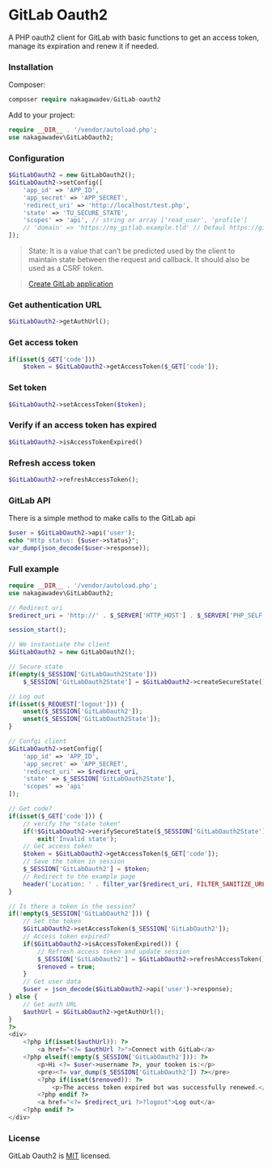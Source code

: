 # GitLab Oauth2

A PHP oauth2 client for GitLab with basic functions to get an access token, manage its expiration and renew it if needed.

### Installation
Composer:
```PHP
composer require nakagawadev/GitLab-oauth2
```
Add to your project:
```PHP
require __DIR__ . '/vendor/autoload.php';
use nakagawadev\GitLabOauth2;
```

### Configuration

```php
$GitLabOauth2 = new GitLabOauth2();
$GitLabOauth2->setConfig([
    'app_id' => 'APP_ID',
    'app_secret' => 'APP_SECRET',
    'redirect_uri' => 'http://localhost/test.php',
    'state' => 'TU_SECURE_STATE',
    'scopes' => 'api', // string or array ['read_user', 'profile']
    // 'domain' => 'https://my_gitlab.example.tld' // Defaul https://gitlab.com
]);
```
>State: It is a value that can’t be predicted used by the client to maintain state between the request and callback. It should also be used as a CSRF token.

>[Create GitLab application](https://gitlab.com/-/profile/applications)

### Get authentication URL
```PHP
$GitLabOauth2->getAuthUrl();
```

### Get access token
```PHP
if(isset($_GET['code']))
    $token = $GitLabOauth2->getAccessToken($_GET['code']);
```

### Set token
```PHP
$GitLabOauth2->setAccessToken($token);
```

### Verify if an access token has expired
```PHP
$GitLabOauth2->isAccessTokenExpired()
```

### Refresh access token
```PHP
$GitLabOauth2->refreshAccessToken();
```

### GitLab API
There is a simple method to make calls to the GitLab api
```PHP
$user = $GitLabOauth2->api('user');
echo "Http status: {$user->status}";
var_dump(json_decode($user->response));
```

### Full example
```PHP
require __DIR__ . '/vendor/autoload.php';
use nakagawadev\GitLabOauth2;

// Redirect uri
$redirect_uri = 'http://' . $_SERVER['HTTP_HOST'] . $_SERVER['PHP_SELF'];

session_start();

// We instantiate the client
$GitLabOauth2 = new GitLabOauth2();

// Secure state
if(empty($_SESSION['GitLabOauth2State']))
    $_SESSION['GitLabOauth2State'] = $GitLabOauth2->createSecureState();

// Log out
if(isset($_REQUEST['logout'])) {
    unset($_SESSION['GitLabOauth2']);
    unset($_SESSION['GitLabOauth2State']);
}

// Confgi client
$GitLabOauth2->setConfig([
    'app_id' => 'APP_ID',
    'app_secret' => 'APP_SECRET',
    'redirect_uri' => $redirect_uri,
    'state' => $_SESSION['GitLabOauth2State'],
    'scopes' => 'api'
]);

// Get code?
if(isset($_GET['code'])) {
    // verify the "state token"
    if(!$GitLabOauth2->verifySecureState($_SESSION['GitLabOauth2State'], $_GET['state']))
        exit('Invalid state');
    // Get access token
    $token = $GitLabOauth2->getAccessToken($_GET['code']);
    // Save the token in session
    $_SESSION['GitLabOauth2'] = $token;
    // Redirect to the example page
    header('Location: ' . filter_var($redirect_uri, FILTER_SANITIZE_URL));
}

// Is there a token in the session?
if(!empty($_SESSION['GitLabOauth2'])) {
    // Set the token
    $GitLabOauth2->setAccessToken($_SESSION['GitLabOauth2']);
    // Access token expired?
    if($GitLabOauth2->isAccessTokenExpired()) {
        // Refresh access token and update session
        $_SESSION['GitLabOauth2'] = $GitLabOauth2->refreshAccessToken();
        $renoved = true;
    }
    // Get user data
    $user = json_decode($GitLabOauth2->api('user')->response);
} else {
    // Get auth URL
    $authUrl = $GitLabOauth2->getAuthUrl();
}
?>
<div>
    <?php if(isset($authUrl)): ?>
        <a href="<?= $authUrl ?>">Connect with GitLab</a>
    <?php elseif(!empty($_SESSION['GitLabOauth2'])): ?>
        <p>Hi <?= $user->username ?>, your tooken is:</p>
        <pre><?= var_dump($_SESSION['GitLabOauth2']) ?></pre>
        <?php if(isset($renoved)): ?>
            <p>The access token expired but was successfully renewed.</p>
        <?php endif ?>
        <a href="<?= $redirect_uri ?>?logout">Log out</a>
    <?php endif ?>
</div>
```

### License
GitLab Oauth2 is [MIT](https://github.com/nakagawadev/GitLab-oauth2/blob/main/LICENSE) licensed.